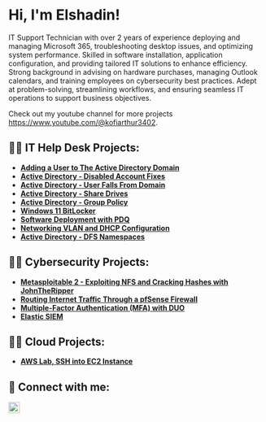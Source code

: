 <h1>Hi, I'm Elshadin!</h1>
IT Support Technician with over 2 years of experience deploying and managing Microsoft 365, troubleshooting desktop issues, and optimizing system performance. Skilled in software installation, application configuration, and providing tailored IT solutions to enhance efficiency. Strong background in advising on hardware purchases, managing Outlook calendars, and training employees on cybersecurity best practices. Adept at problem-solving, streamlining workflows, and ensuring seamless IT operations to support business objectives.

Check out my youtube channel for more projects https://www.youtube.com/@kofiarthur3402.




<h2>👨‍💻 IT Help Desk Projects:</h2>

- <b>[Adding a User to The Active Directory Domain](https://github.com/kofiarthurs/Adding-pc-to-domain)</b>
- <b>[Active Directory - Disabled Account Fixes](https://github.com/kofiarthurs/AD-account-enable)</b>
- <b>[Active Directory - User Falls From Domain](https://github.com/kofiarthurs/ad-user-disconnected)</b>
- <b>[Active Directory - Share Drives](https://github.com/kofiarthurs/share-drives)</b>
- <b>[Active Directory - Group Policy](https://github.com/kofiarthurs/group-policy)</b>
- <b>[Windows 11 BitLocker](https://github.com/kofiarthurs/Windows-11---Bitlocker)</b>
- <b>[Software Deployment with PDQ](https://github.com/kofiarthurs/software-deployment)</b>
- <b>[Networking VLAN and DHCP Configuration](https://github.com/kofiarthurs/dhcp-vlan)</b>
- <b>[Active Directory - DFS Namespaces](https://github.com/kofiarthurs/dfs_namespaces)</b>





<h2>👨‍💻 Cybersecurity Projects:</h2>

- <b>[Metasploitable 2 - Exploiting NFS and Cracking Hashes with JohnTheRipper](https://github.com/kofiarthurs/Metasploitable-2)</b>
- <b>[Routing Internet Traffic Through a pfSense Firewall](https://github.com/kofiarthurs/pfSense)</b>
- <b>[Multiple-Factor Authentication (MFA) with DUO](https://github.com/kofiarthurs/mfa-duo)</b>
- <b>[Elastic SIEM](https://github.com/kofiarthurs/elastic-siem)</b>

 
<h2>👨‍💻 Cloud Projects:</h2>

- <b>[AWS Lab, SSH into EC2 Instance](https://github.com/kofiarthurs/aws-ec2)</b>

<h2> 🤳 Connect with me:</h2>

[<img align="left" alt="JoshMadakor | LinkedIn" width="22px" src="https://cdn.jsdelivr.net/npm/simple-icons@v3/icons/linkedin.svg" />][linkedin]

[linkedin]: https://www.linkedin.com/in/elshadinarthur/

<!--
**joshmadakor1/joshmadakor1** is a ✨ _special_ ✨ repository because its `README.md` (this file) appears on your GitHub profile.

Here are some ideas to get you started:

- 🔭 I’m currently working on ...
- 🌱 I’m currently learning ...
- 👯 I’m looking to collaborate on ...
- 🤔 I’m looking for help with ...
- 💬 Ask me about ...
- 📫 How to reach me: ...
- 😄 Pronouns: ...
- ⚡ Fun fact: ...
-->
